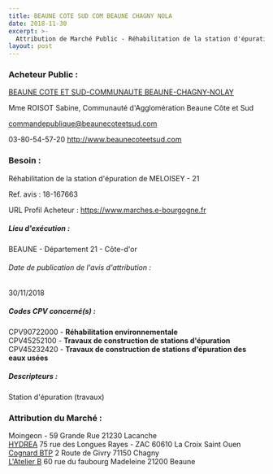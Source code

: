 ```yaml
---
title: BEAUNE COTE SUD COM BEAUNE CHAGNY NOLA
date: 2018-11-30
excerpt: >-
  Attribution de Marché Public - Réhabilitation de la station d'épuration de MELOISEY - 21
layout: post
---
```


### Acheteur Public : 
<a href="/acheteur-132/siren-200006682"> BEAUNE COTE ET SUD-COMMUNAUTE BEAUNE-CHAGNY-NOLAY</a><br/>

Mme ROISOT Sabine, Communauté d'Agglomération Beaune Côte et Sud

commandepublique@beaunecoteetsud.com

03-80-54-57-20
http://www.beaunecoteetsud.com
### Besoin :

Réhabilitation de la station d'épuration de MELOISEY - 21

Ref. avis : 18-167663

URL Profil Acheteur : https://www.marches.e-bourgogne.fr

##### Lieu d'exécution :

BEAUNE - Département 21 - Côte-d'or

###### Date de publication de l'avis d'attribution : 
30/11/2018

##### Codes CPV concerné(s) :
CPV90722000 - **Réhabilitation environnementale** <br/>
CPV45252100 - **Travaux de construction de stations d'épuration** <br/>
CPV45232420 - **Travaux de construction de stations d'épuration des eaux usées** <br/>

##### Descripteurs :
Station d'épuration (travaux) <br/>

### Attribution du Marché :
Moingeon - 59 Grande Rue 21230 Lacanche <br/>
<a href="/entreprise-553/siren-389074261"> HYDREA</a>    75 rue des Longues Rayes - ZAC 60610 La Croix Saint Ouen <br/>
<a href="/entreprise-570/siren-517926044"> Cognard BTP</a>    2 Route de Givry 71150 Chagny <br/>
<a href="/entreprise-563/siren-477708481"> L'Atelier B</a>    60 rue du faubourg Madeleine 21200 Beaune <br/>
